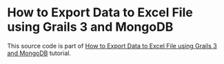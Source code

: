# How to Export Data to Excel File using Grails 3 and MongoDB

This source code is part of [How to Export Data to Excel File using Grails 3 and MongoDB](https://www.djamware.com/post/59b88a6f80aca768e4d2b13d/how-to-export-data-to-excel-file-using-grails-3-and-mongodb) tutorial.

